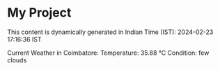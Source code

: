 # My Project

This content is dynamically generated in Indian Time (IST): 2024-02-23 17:16:36 IST


Current Weather in Coimbatore:
Temperature: 35.88 °C
Condition: few clouds
